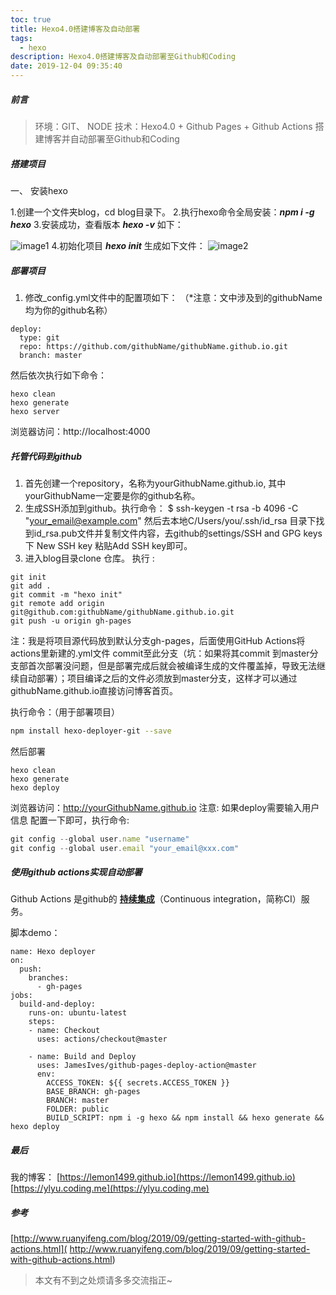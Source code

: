 ```yaml
---
toc: true
title: Hexo4.0搭建博客及自动部署
tags:
  - hexo
description: Hexo4.0搭建博客及自动部署至Github和Coding
date: 2019-12-04 09:35:40
---
```


#####  前言
>环境：GIT、 NODE
技术：Hexo4.0 + Github Pages + Github Actions 搭建博客并自动部署至Github和Coding


#####  搭建项目

一、 安装hexo

1.创建一个文件夹blog，cd blog目录下。
2.执行hexo命令全局安装：***npm i -g hexo***
3.安装成功，查看版本 ***hexo -v***  如下：
<!--more-->

![image1](Image1.png)
4.初始化项目 ***hexo init*** 生成如下文件：
![image2](Image2.png)

##### 部署项目

1. 修改_config.yml文件中的配置项如下：
（*注意：文中涉及到的githubName均为你的github名称）
```
deploy:
  type: git
  repo: https://github.com/githubName/githubName.github.io.git
  branch: master
```
然后依次执行如下命令：
```
hexo clean 
hexo generate 
hexo server
```
浏览器访问：http://localhost:4000

#####  托管代码到github

1. 首先创建一个repository，名称为yourGithubName.github.io, 其中    yourGithubName一定要是你的github名称。
2. 生成SSH添加到github。执行命令：
   $ ssh-keygen -t rsa -b 4096 -C "your_email@example.com" 然后去本地C/Users/you/.ssh/id_rsa 目录下找到id_rsa.pub文件并复制文件内容，去github的settings/SSH and GPG keys 下 New SSH key 粘贴Add SSH key即可。
3. 进入blog目录clone 仓库。
执行 :
```
git init
git add .
git commit -m "hexo init"
git remote add origin git@github.com:githubName/githubName.github.io.git
git push -u origin gh-pages
```
注：我是将项目源代码放到默认分支gh-pages，后面使用GitHub Actions将actions里新建的.yml文件 commit至此分支（坑：如果将其commit 到master分支部首次部署没问题，但是部署完成后就会被编译生成的文件覆盖掉，导致无法继续自动部署）；项目编译之后的文件必须放到master分支，这样才可以通过githubName.github.io直接访问博客首页。

执行命令：（用于部署项目）

```bash
npm install hexo-deployer-git --save
```
然后部署
```
hexo clean 
hexo generate 
hexo deploy
```
浏览器访问：http://yourGithubName.github.io
注意: 如果deploy需要输入用户信息 配置一下即可，执行命令:

```javascript
git config --global user.name "username"
git config --global user.email "your_email@xxx.com"
```

##### 使用github actions实现自动部署
Github Actions 是github的 <u>**持续集成**</u>（Continuous integration，简称CI）服务。

脚本demo：
```
name: Hexo deployer
on:
  push:
    branches:
      - gh-pages
jobs:
  build-and-deploy:
    runs-on: ubuntu-latest
    steps:
    - name: Checkout
      uses: actions/checkout@master

    - name: Build and Deploy
      uses: JamesIves/github-pages-deploy-action@master
      env:
        ACCESS_TOKEN: ${{ secrets.ACCESS_TOKEN }}
        BASE_BRANCH: gh-pages
        BRANCH: master
        FOLDER: public
        BUILD_SCRIPT: npm i -g hexo && npm install && hexo generate && hexo deploy
 ```

##### 最后
我的博客：
  [https://lemon1499.github.io](https://lemon1499.github.io)
  [https://ylyu.coding.me](https://ylyu.coding.me)
##### 参考

[http://www.ruanyifeng.com/blog/2019/09/getting-started-with-github-actions.html](
http://www.ruanyifeng.com/blog/2019/09/getting-started-with-github-actions.html)

>本文有不到之处烦请多多交流指正~